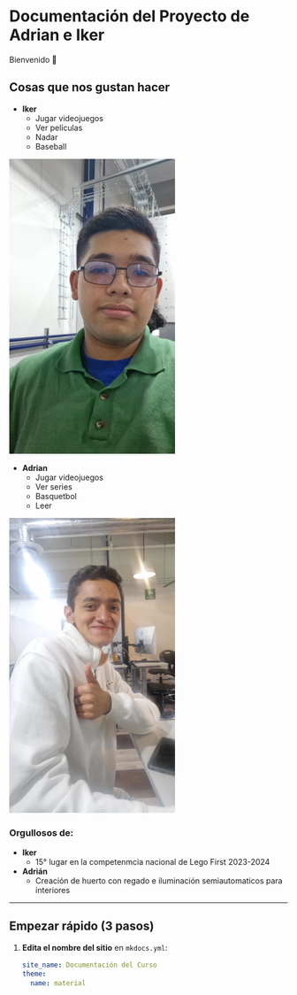 # Documentación del Proyecto de Adrian e Iker
Bienvenido 👋  

## **Cosas que nos gustan hacer**
- **Iker**
    * Jugar videojuegos
    * Ver películas
    * Nadar
    * Baseball

<img src="recursos/imgs/image.png" width="300">

- **Adrian**
    * Jugar videojuegos
    * Ver series
    * Basquetbol
    * Leer

<img src="recursos/imgs/Multimedia1.jpg" width="300">

### **Orgullosos de:**
- **Iker**
    * 15° lugar en la competenmcia nacional de Lego First 2023-2024
- **Adrián** 
    * Creación de huerto con regado e iluminación semiautomaticos para interiores

---

## Empezar rápido (3 pasos)

1. **Edita el nombre del sitio** en `mkdocs.yml`:
   ```yaml
   site_name: Documentación del Curso
   theme:
     name: material
